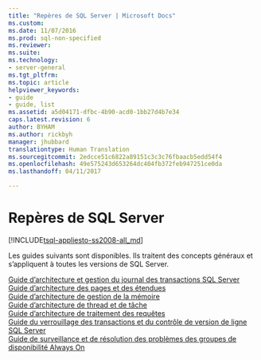 ```yaml
---
title: "Repères de SQL Server | Microsoft Docs"
ms.custom: 
ms.date: 11/07/2016
ms.prod: sql-non-specified
ms.reviewer: 
ms.suite: 
ms.technology:
- server-general
ms.tgt_pltfrm: 
ms.topic: article
helpviewer_keywords:
- guide
- guide, list
ms.assetid: a5d04171-dfbc-4b90-acd0-1bb27d4b7e34
caps.latest.revision: 6
author: BYHAM
ms.author: rickbyh
manager: jhubbard
translationtype: Human Translation
ms.sourcegitcommit: 2edcce51c6822a89151c3c3c76fbaacb5edd54f4
ms.openlocfilehash: 49e575243d653264dc404fb372feb947251ce0da
ms.lasthandoff: 04/11/2017

---
```

# <a name="sql-server-guides"></a>Repères de SQL Server
[!INCLUDE[tsql-appliesto-ss2008-all_md](../includes/tsql-appliesto-ss2008-all-md.md)]

Les guides suivants sont disponibles. Ils traitent des concepts généraux et s’appliquent à toutes les versions de SQL Server.

[Guide d’architecture et gestion du journal des transactions SQL Server](../relational-databases/sql-server-transaction-log-architecture-and-management-guide.md)  
[Guide d’architecture des pages et des étendues](../relational-databases/pages-and-extents-architecture-guide.md)   
[Guide d’architecture de gestion de la mémoire](../relational-databases/memory-management-architecture-guide.md)   
[Guide d’architecture de thread et de tâche](../relational-databases/thread-and-task-architecture-guide.md)  
[Guide d’architecture de traitement des requêtes](../relational-databases/query-processing-architecture-guide.md)  
[Guide du verrouillage des transactions et du contrôle de version de ligne SQL Server](https://msdn.microsoft.com/library/jj856598)  
[Guide de surveillance et de résolution des problèmes des groupes de disponibilité Always On](http://msdn.microsoft.com/library/dn135328)

